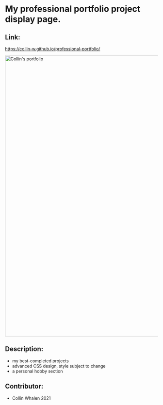# My professional portfolio project display page.

## Link:
https://collin-w.github.io/professional-portfolio/

<img width="925" alt="Collin's portfolio" src="https://user-images.githubusercontent.com/88279562/131254389-4b624bdd-e4ae-4928-a769-fef27d4b24ff.png">

## Description:
- my best-completed projects
- advanced CSS design, style subject to change
- a personal hobby section


## Contributor:
- Collin Whalen 2021


